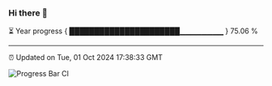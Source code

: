 ### Hi there 👋

⏳ Year progress { ██████████████████████▁▁▁▁▁▁▁▁ } 75.06 %

---

⏰ Updated on Tue, 01 Oct 2024 17:38:33 GMT

![Progress Bar CI](https://github.com/IshwaranRudhara/GIT-ACTION/workflows/Progress%20Bar%20CI/badge.svg)

